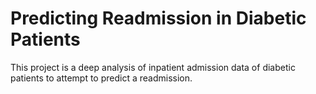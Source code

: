 # Predicting Readmission in Diabetic Patients
This project is a deep analysis of inpatient admission data of diabetic patients to attempt to predict a readmission.
